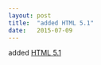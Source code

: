 ```yaml
---
layout: post
title:  "added HTML 5.1"
date:   2015-07-09
---
```


added <a href="http://www.w3.org/TR/html51">HTML 5.1</a>

